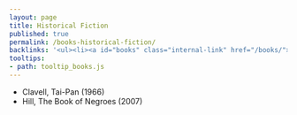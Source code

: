 ```yaml
---
layout: page
title: Historical Fiction
published: true
permalink: /books-historical-fiction/
backlinks: '<ul><li><a id="books" class="internal-link" href="/books/">Books</a></li></ul>'
tooltips: 
- path: tooltip_books.js
---
```


* Clavell, Tai-Pan (1966)
* Hill, The Book of Negroes (2007)
